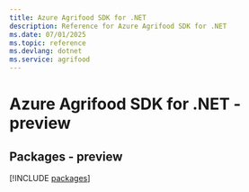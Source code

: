 ```yaml
---
title: Azure Agrifood SDK for .NET
description: Reference for Azure Agrifood SDK for .NET
ms.date: 07/01/2025
ms.topic: reference
ms.devlang: dotnet
ms.service: agrifood
---
```

# Azure Agrifood SDK for .NET - preview
## Packages - preview
[!INCLUDE [packages](agrifood-index.md)]